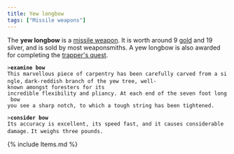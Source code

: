 ```yaml
---
title: Yew longbow
tags: ["Missile weapons"]
---
```

The **yew longbow** is a [missile weapon](missile_weapon "wikilink"). It
is worth around 9 [gold](gold "wikilink") and 19 silver, and is sold by
most weaponsmiths. A yew longbow is also awarded for completing the
[trapper's quest](Quest#The_Hunt "wikilink").

`>`**`examine bow`**
`This marvellous piece of carpentry has been carefully carved from a single,`
`dark-reddish branch of the yew tree, well-known amongst foresters for its`
`incredible flexibility and pliancy. At each end of the seven foot long bow`
`you see a sharp notch, to which a tough string has been tightened.`

`>`**`consider bow`**
`Its accuracy is excellent, its speed fast, and it causes considerable damage.`
`It weighs three pounds.`

{% include Items.md %}
